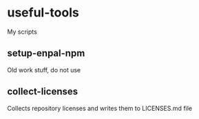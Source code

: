 # useful-tools

My scripts

## setup-enpal-npm

Old work stuff, do not use

## collect-licenses

Collects repository licenses and writes them to LICENSES.md file
